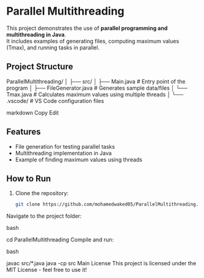 # Parallel Multithreading

This project demonstrates the use of **parallel programming and multithreading in Java**.  
It includes examples of generating files, computing maximum values (Tmax), and running tasks in parallel.

## Project Structure

ParallelMultithreading/
│
├── src/
│ ├── Main.java # Entry point of the program
│ ├── FileGenerator.java # Generates sample data/files
│ └── Tmax.java # Calculates maximum values using multiple threads
│
└── .vscode/ # VS Code configuration files

markdown
Copy
Edit

## Features

- File generation for testing parallel tasks
- Multithreading implementation in Java
- Example of finding maximum values using threads

## How to Run

1. Clone the repository:
   ```bash
   git clone https://github.com/mohamedwaked05/ParallelMultithreading.git
Navigate to the project folder:

bash

cd ParallelMultithreading
Compile and run:

bash

javac src/*.java
java -cp src Main
License
This project is licensed under the MIT License - feel free to use it!















